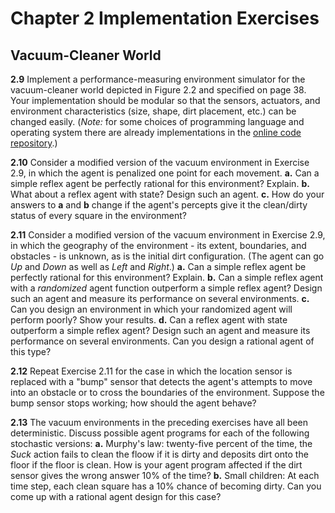 # Chapter 2 Implementation Exercises

## Vacuum-Cleaner World

__2.9__ Implement a performance-measuring environment simulator for the vacuum-cleaner world depicted in Figure 2.2 and specified on page 38. Your implementation should be modular so that the sensors, actuators, and environment characteristics (size, shape, dirt placement, etc.) can be changed easily. (_Note:_ for some choices of programming language and operating system there are already implementations in the [online code repository](http://aima.cs.berkeley.edu/code.html).)

__2.10__ Consider a modified version of the vacuum environment in Exercise 2.9, in which the agent is penalized one point for each movement.
__a.__ Can a simple reflex agent be perfectly rational for this environment? Explain.
__b.__ What about a reflex agent with state? Design such an agent.
__c.__ How do your answers to __a__ and __b__ change if the agent's percepts give it the clean/dirty status of every square in the environment?

__2.11__ Consider a modified version of the vacuum environment in Exercise 2.9, in which the geography of the environment - its extent, boundaries, and obstacles - is unknown, as is the initial dirt configuration. (The agent can go _Up_ and _Down_ as well as _Left_ and _Right_.)
__a.__ Can a simple reflex agent be perfectly rational for this environment? Explain.
__b.__ Can a simple reflex agent with a _randomized_ agent function outperform a simple reflex agent? Design such an agent and measure its performance on several environments.
__c.__ Can you design an environment in which your randomized agent will perform poorly? Show your results.
__d.__ Can a reflex agent with state outperform a simple reflex agent? Design such an agent and measure its performance on several environments. Can you design a rational agent of this type?

__2.12__ Repeat Exercise 2.11 for the case in which the location sensor is replaced with a "bump" sensor that detects the agent's attempts to move into an obstacle or to cross the boundaries of the environment. Suppose the bump sensor stops working; how should the agent behave?

__2.13__ The vacuum environments in the preceding exercises have all been deterministic. Discuss possible agent programs for each of the following stochastic versions:
__a.__ Murphy's law: twenty-five percent of the time, the _Suck_ action fails to clean the floow if it is dirty and deposits dirt onto the floor if the floor is clean. How is your agent program affected if the dirt sensor gives the wrong answer 10% of the time?
__b.__ Small children: At each time step, each clean square has a 10% chance of becoming dirty. Can you come up with a rational agent design for this case?